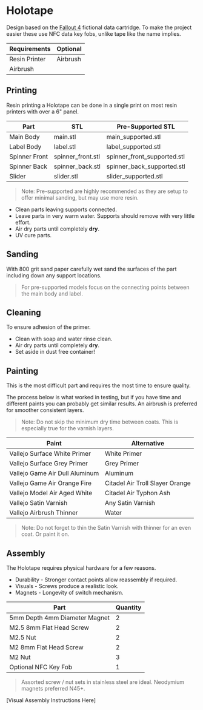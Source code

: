 # Holotape

Design based on the [Fallout 4](https://en.wikipedia.org/wiki/Fallout_4) fictional data cartridge. To make the project easier these use NFC data key fobs, unlike tape like the name implies.

| Requirements | Optional |
| -------- | ---------- |
| Resin Printer | Airbrush |
| Airbrush | |

## Printing

Resin printing a Holotape can be done in a single print on most resin printers with over a 6" panel.

| Part | STL | Pre-Supported STL |
| ---- | ---- | ---- |
| Main Body | main.stl | main_supported.stl |
| Label Body | label.stl | label_supported.stl |
| Spinner Front | spinner_front.stl | spinner_front_supported.stl |
| Spinner Back | spinner_back.stl | spinner_back_supported.stl |
| Slider | slider.stl | slider_supported.stl |

> Note: Pre-supported are highly recommended as they are setup to offer minimal sanding, but may use more resin.

- Clean parts leaving supports connected.
- Leave parts in very warm water. Supports should remove with very little effort.
- Air dry parts until completely **dry**.
- UV cure parts.

## Sanding

With 800 grit sand paper carefully wet sand the surfaces of the part including down any support locations.

> For pre-supported models focus on the connecting points between the main body and label.

## Cleaning

To ensure adhesion of the primer.

- Clean with soap and water rinse clean.
- Air dry parts until completely **dry**.
- Set aside in dust free container!

## Painting

This is the most difficult part and requires the most time to ensure quality.

The process below is what worked in testing, but if you have time and different paints you can probably get similar results. An airbrush is preferred for smoother consistent layers.

> Note: Do not skip the minimum dry time between coats. This is especially true for the varnish layers.

| Paint | Alternative |
| ----- | ----------- |
| Vallejo Surface White Primer | White Primer |
| Vallejo Surface Grey Primer | Grey Primer |
| Vallejo Game Air Dull Aluminum | Aluminum |
| Vallejo Game Air Orange Fire | Citadel Air Troll Slayer Orange |
| Vallejo Model Air Aged White | Citadel Air Typhon Ash |
| Vallejo Satin Varnish | Any Satin Varnish |
| Vallejo Airbrush Thinner | Water |

> Note: Do not forget to thin the Satin Varnish with thinner for an even coat. Or paint it on.

## Assembly

The Holotape requires physical hardware for a few reasons.

- Durability - Stronger contact points allow reassembly if required.
- Visuals - Screws produce a realistic look.
- Magnets - Longevity of switch mechanism.

| Part | Quantity |
| ---- | -------- |
| 5mm Depth 4mm Diameter Magnet | 2 |
| M2.5 8mm Flat Head Screw | 2 |
| M2.5 Nut | 2 |
| M2 8mm Flat Head Screw | 2 |
| M2 Nut | 3 |
| Optional NFC Key Fob | 1 |

> Assorted screw / nut sets in stainless steel are ideal. Neodymium magnets preferred N45+.

[Visual Assembly Instructions Here]